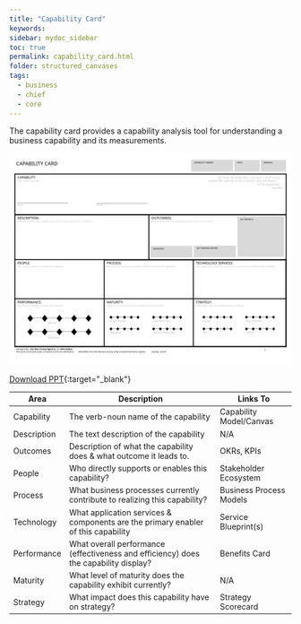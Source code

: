 ```yaml
---
title: "Capability Card"
keywords: 
sidebar: mydoc_sidebar
toc: true
permalink: capability_card.html
folder: structured_canvases
tags: 
  - business
  - chief
  - core
---
```


The capability card provides a capability analysis tool for understanding a business capability and its measurements.

![image001](media/capability_card001.svg)

[Download PPT](media/ppt/capability_card.ppt){:target="_blank"}

| Area        | Description                                                                          | Links To                |
| ----------- | ------------------------------------------------------------------------------------ | ----------------------- |
| Capability  | The verb-noun name of the capability                                                 | Capability Model/Canvas |
| Description | The text description of the capability                                               | N/A                     |
| Outcomes    | Description of what the capability does & what outcome it leads to.                  | OKRs, KPIs              |
| People      | Who directly supports or enables this capability?                                    | Stakeholder Ecosystem   |
| Process     | What business processes currently contribute to realizing this capability?           | Business Process Models |
| Technology  | What application services & components are the primary enabler of this capability    | Service Blueprint(s)    |
| Performance | What overall performance (effectiveness and efficiency) does the capability display? | Benefits Card           |
| Maturity    | What level of maturity does the capability exhibit currently?                        | N/A                     |
| Strategy    | What impact does this capability have on strategy?                                   | Strategy Scorecard      |
